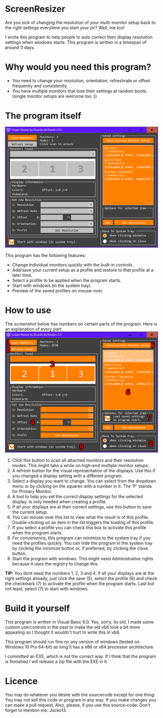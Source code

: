 # ScreenResizer

Are you sick of changing the resolution of your multi-monitor setup back to the right settings everytime you start your pc? Well, me too!

I wrote this program to help people to auto correct their display resolution settings when windows starts. This program is written in a timespan of around 3 days.

# Why would you need this program?
- You need to change your resolution, orientation, refreshrate or offset frequently and consistently.
- You have multiple monitors that lose their settings at random boots. (single monitor setups are welcome too :))

# The program itself
![Main Program Image](images/MainProgram.png)

This program has the following features:
- Change individual monitors quickly with the built-in controls.
- Add/save your current setup as a profile and restore to that profile at a later time.
- Select a profile to be applied when the program starts.
- Start with windows (in the system tray).
- Preview of the saved profiles on mouse-over.

# How to use
The screenshot below has numbers on certain parts of the program. Here is an explanation of every part:
![Main Program Image](images/StepByStep.png)

1. Click this button to scan all attached monitors and their resolution modes. This might take a while on high-end multiple monitor setups.
2. A refresh button for the visual representation of the displays. Use this if you changed a display setting with a different program.
3. Select a display you want to change. You can select from the dropdown menu or by clicking on the squares with a number in it. The 'P' stands for Primary Monitor.
4. A tool to help you set the correct display settings for the selected display. Is only needed when creating a profile.
5. If all your displays are at their correct settings, use this button to save the current setup.
6. You can mouse-over this list to view what the result is of this profile. Double-clicking on an item in the list triggers the loading of this profile.
7. If you select a profile you can check this box to activate this profile when the program starts.
8. For convenience, this program can minimize to the system tray if you need the profiles quickly. You can hide the program in the system tray by clicking the minimize button or, if preferred, by clicking the close button.
9. Start the program with windows. This might need Administrative rights because it uses the registry to change this.

**TIP:** You dont need the numbers 1, 2, 3 and 4. If all your displays are at the right settings already, just click the save (5), select the profile (6) and check the checkmark (7) to activate the profile when the program starts. Last but not least, select (7) to start with windows.

# Build it yourself
This program is written in Visual Basic 6.0. Yes, sorry, its old. I made some custom usercontrols in the past to make the old vb6 look a bit more appealing so I thought it wouldn't hurt to write this in vb6.

This program should run fine on any version of windows (tested on Windows 10 Pro 64-bit) as long it has a x86 or x64 processor architecture.

I committed an EXE, which is not the correct way. If I think that the program is finnished I will release a zip file with the EXE in it.

# Licence
You may do whatever you desire with the sourcecode except for one thing: You may not sell this code or program in any way. If you make changes you can make a pull request. Also, please, if you use this source-code: Don't forget to mention me: Jucko13.
